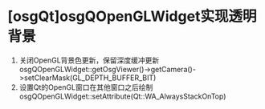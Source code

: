 # [osgQt]osgQOpenGLWidget实现透明背景

1. 关闭OpenGL背景色更新，保留深度缓冲更新
   osgQOpenGLWidget::getOsgViewer()->getCamera()->setClearMask(GL_DEPTH_BUFFER_BIT)
2. 设置Qt的OpenGL窗口在其他窗口之后绘制
   osgQOpenGLWidget::setAttribute(Qt::WA_AlwaysStackOnTop)

